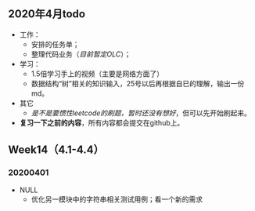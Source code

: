 ## 2020年4月todo

+ 工作：
  + 安排的任务单；
  + 整理代码业务（*目前暂定OLC*）；
+ 学习：
  + 1.5倍学习手上的视频（主要是网络方面了）
  + 数据结构“树”相关的知识输入，25号以后再根据自已的理解，输出一份md。
+ 其它
  + *是不是要惯性leetcode的刷题，暂时还没有想好*，但可以先开始刷起来。
+ **复习一下之前的内容**，所有内容都会提交在github上。

## Week14（4.1-4.4）

### 20200401

+ NULL
  + 优化另一模块中的字符串相关测试用例；看一个新的需求
